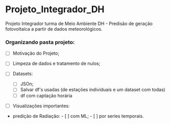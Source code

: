 # Projeto_Integrador_DH
Projeto Integrador  turma de Meio Ambiente DH - Predisão de geração fotovoltaíca a partir de dados meteorológicos.


### Organizando pasta projeto:

- [ ] Motivação do Projeto;

- [ ] Limpeza de dados e tratamento de nulos;

- [ ] Datasets:
    - [ ] JSOn;
    - [ ] Salvar df's usadas (de estações individuais e um dataset com todas)
    - [ ] df com captação horária 
    
- [ ] Visualizações importantes:

- predição de Radiação:
      - [ ]  com ML;
      - [ ]  por series temporais.
